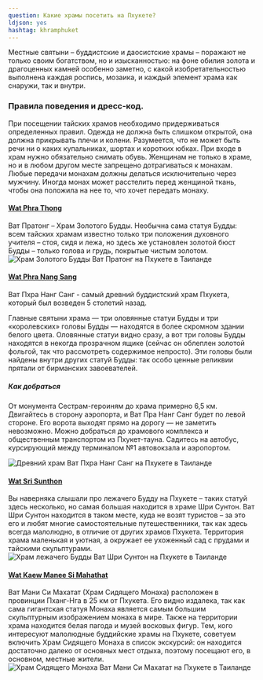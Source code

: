 ```yaml
---
question: Какие храмы посетить на Пхукете?
ldjson: yes
hashtag: khramphuket
---
```


Местные святыни – буддистские и даосистские храмы – поражают не только своим богатством, но и изысканностью: на фоне обилия золота и драгоценных камней особенно заметно, с какой изобретательностью выполнена каждая роспись, мозаика, и каждый элемент храма как снаружи, так и внутри.

### Правила поведения и дресс-код.

При посещении тайских храмов необходимо придерживаться определенных правил. Одежда не должна быть слишком открытой, она должна прикрывать плечи и колени. Разумеется, что не может быть речи ни о каких купальниках, шортах и коротких юбках. При входе в храм нужно обязательно снимать обувь. Женщинам не только в храме, но и в любом другом месте запрещено дотрагиваться к монахам. Любые передачи монахам должны делаться исключительно через мужчину. Иногда монах может расстелить перед женщиной ткань, чтобы она положила на нее то, что хочет передать монаху.

#### [Wat Phra Thong](https://goo.gl/maps/f1EDr9nBkifYA9tJA)

Ват Пратонг – Храм Золотого Будды. Необычна сама статуя Будды: всем тайских храмам известно только три положения духовного учителя – стоя, сидя и лежа, но здесь же установлен золотой бюст Будды – только голова и грудь, покрытые чистым золотом.
![Храм Золотого Будды Ват Пратонг на Пхукете в Таиланде](https://phuketfaq.ru/assets/images/WatPhraThong.jpg)

#### [Wat Phra Nang Sang](https://goo.gl/maps/RFCQ2KF4u5g82K1Q6)

Ват Пхра Нанг Санг - cамый древний буддистский храм Пхукета, который был возведен 5 столетий назад.

Главные святыни храма — три оловянные статуи Будды и три «королевских» головы Будды — находятся в более скромном здании белого цвета. Оловянные статуи видно сразу, а вот три головы Будды находятся в некогда прозрачном ящике (сейчас он облеплен золотой фольгой, так что рассмотреть содержимое непросто). Эти головы были найдены внутри других статуй Будды: так особо ценные реликвии прятали от бирманских завоевателей.

##### Как добраться

От монумента Сестрам-героиням до храма примерно 6,5 км. Двигайтесь в сторону аэропорта, и Ват Пра Нанг Санг будет по левой стороне. Его ворота выходят прямо на дорогу — не заметить невозможно. Можно добраться до храмового комплекса и общественным транспортом из Пхукет-тауна. Садитесь на автобус, курсирующий между терминалом №1 автовокзала и аэропортом.

![Древний храм Ват Пхра Нанг Санг на Пхукете в Таиланде](https://phuketfaq.ru/assets/images/WatPhraNangSang.jpg)

#### [Wat Sri Sunthon](https://goo.gl/maps/EC4NKX3EuG9fEJAKA)

Вы наверняка слышали про лежачего Будду на Пхукете – таких статуй здесь несколько, но самая большая находится в храме Шри Сунтон.
Ват Шри Сунтон находится в таком месте, куда не возят туристов – за это его и любят многие самостоятельные путешественники, так как здесь всегда малолюдно, в отличие от других храмов Пхукета. Территория храма маленькая и уютная, а окружает ее ухоженный сад с прудами и тайскими скульптурами.
![Храм лежачего Будды Ват Шри Сунтон на Пхукете в Таиланде](https://phuketfaq.ru/assets/images/WatSriSunthon.jpg)

#### [Wat Kaew Manee Si Mahathat](https://goo.gl/maps/eCwfpe2NdZPygZgf9)

Ват Мани Си Махатат (Храм Сидящего Монаха) расположен в провинции Пханг-Нга в 25 км от Пхукета. Его видно издалека, так как сама гигантская статуя Монаха является самым большим скульптурным изображением монаха в мире. Также на территории храма находится белая пагода и музей восковых фигур. Тем, кого интересуют малолюдные буддийские храмы на Пхукете, советуем включить Храм Сидящего Монаха в список экскурсий: он находится достаточно далеко от основных мест отдыха, поэтому посещают его, в основном, местные жители. 
![Храм Сидящего Монаха Ват Мани Си Махатат на Пхукете в Таиланде](https://phuketfaq.ru/assets/images/WatKaewManeeSiMahathat.jpg)
